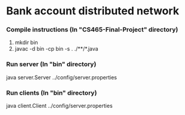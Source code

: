 # Bank account distributed network
### Compile instructions (In "CS465-Final-Project" directory)
1. mkdir bin
2. javac -d bin -cp bin -s . ./**/*.java
### Run server (In "bin" directory)
java server.Server ../config/server.properties
### Run clients (In "bin" directory)
java client.Client ../config/server.properties